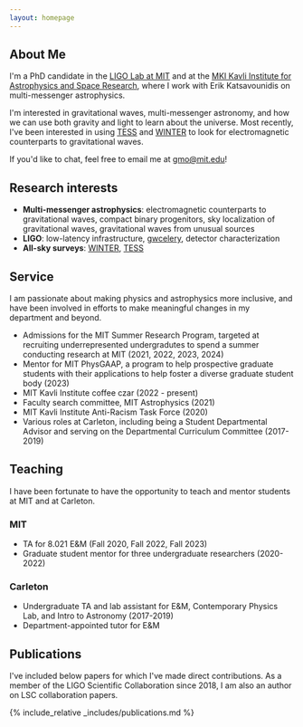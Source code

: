 ```yaml
---
layout: homepage
---
```


## About Me

I'm a PhD candidate in the [LIGO Lab at MIT](https://ligolab.mit.edu/) and at the [MKI Kavli Institute for Astrophysics and Space Research](https://space.mit.edu/), where I work with Erik Katsavounidis on multi-messenger astrophysics.

I'm interested in gravitational waves, multi-messenger astronomy, and how we can use both gravity and light to learn about the universe.
Most recently, I've been interested in using [TESS](https://tess.mit.edu/) and [WINTER](https://arxiv.org/abs/2102.01109) to look for electromagnetic counterparts to gravitational waves.

If you'd like to chat, feel free to email me at [gmo@mit.edu](mailto:gmo.mit.edu)!

## Research interests

- **Multi-messenger astrophysics**: electromagnetic counterparts to gravitational waves, compact binary progenitors, sky localization of gravitational waves, gravitational waves from unusual sources
- **LIGO**: low-latency infrastructure, [gwcelery](https://git.ligo.org/emfollow/gwcelery), detector characterization
- **All-sky surveys**: [WINTER](http://winter.caltech.edu/), [TESS](https://tess.mit.edu/)


## Service

I am passionate about making physics and astrophysics more inclusive,
and have been involved in efforts to make meaningful changes in my department and beyond.

- Admissions for the MIT Summer Research Program, targeted at recruiting underrepresented undergradutes to spend a summer conducting research at MIT (2021, 2022, 2023, 2024)
- Mentor for MIT PhysGAAP, a program to help prospective graduate students with their applications to help foster a diverse graduate student body (2023)
- MIT Kavli Institute coffee czar (2022 - present)
- Faculty search committee, MIT Astrophysics (2021)
- MIT Kavli Institute Anti-Racism Task Force (2020)
- Various roles at Carleton, including being a Student Departmental Advisor and serving on the Departmental Curriculum Committee (2017-2019)


## Teaching
I have been fortunate to have the opportunity to teach and mentor students at MIT and at Carleton.

### MIT
- TA for 8.021 E&M (Fall 2020, Fall 2022, Fall 2023)
- Graduate student mentor for three undergraduate researchers (2020-2022)

### Carleton
- Undergraduate TA and lab assistant for E&M, Contemporary Physics Lab, and Intro to Astronomy (2017-2019)
- Department-appointed tutor for E&M

## Publications
I've included below papers for which I've made direct contributions.
As a member of the LIGO Scientific Collaboration since 2018, I am also an author on LSC collaboration papers.

{% include_relative _includes/publications.md %}
